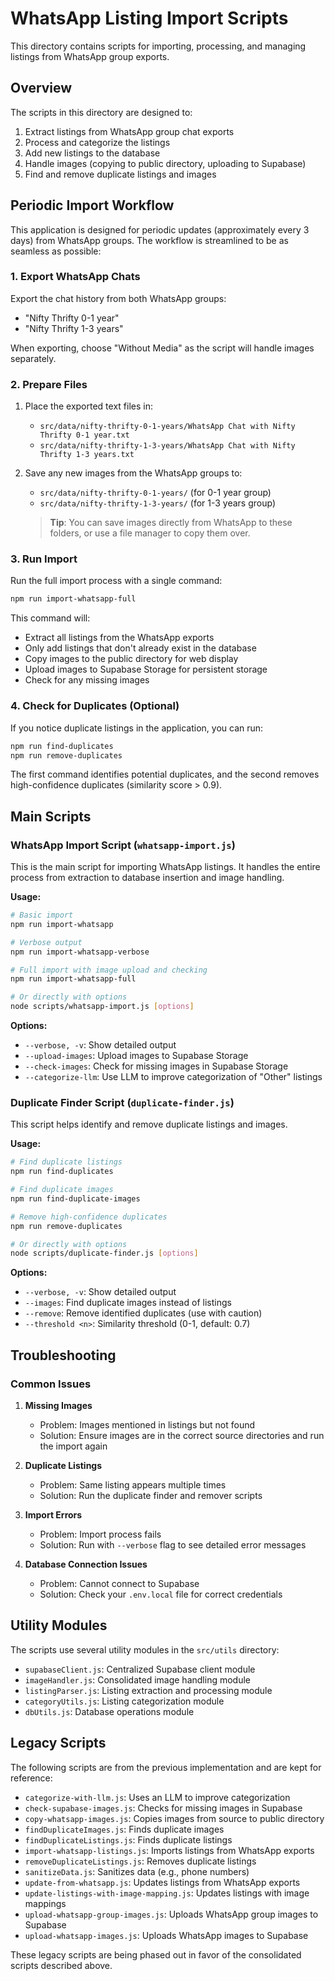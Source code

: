 # WhatsApp Listing Import Scripts

This directory contains scripts for importing, processing, and managing listings from WhatsApp group exports.

## Overview

The scripts in this directory are designed to:

1. Extract listings from WhatsApp group chat exports
2. Process and categorize the listings
3. Add new listings to the database
4. Handle images (copying to public directory, uploading to Supabase)
5. Find and remove duplicate listings and images

## Periodic Import Workflow

This application is designed for periodic updates (approximately every 3 days) from WhatsApp groups. The workflow is streamlined to be as seamless as possible:

### 1. Export WhatsApp Chats

Export the chat history from both WhatsApp groups:
- "Nifty Thrifty 0-1 year"
- "Nifty Thrifty 1-3 years"

When exporting, choose "Without Media" as the script will handle images separately.

### 2. Prepare Files

1. Place the exported text files in:
   - `src/data/nifty-thrifty-0-1-years/WhatsApp Chat with Nifty Thrifty 0-1 year.txt`
   - `src/data/nifty-thrifty-1-3-years/WhatsApp Chat with Nifty Thrifty 1-3 years.txt`

2. Save any new images from the WhatsApp groups to:
   - `src/data/nifty-thrifty-0-1-years/` (for 0-1 year group)
   - `src/data/nifty-thrifty-1-3-years/` (for 1-3 years group)

   > **Tip**: You can save images directly from WhatsApp to these folders, or use a file manager to copy them over.

### 3. Run Import

Run the full import process with a single command:

```bash
npm run import-whatsapp-full
```

This command will:
- Extract all listings from the WhatsApp exports
- Only add listings that don't already exist in the database
- Copy images to the public directory for web display
- Upload images to Supabase Storage for persistent storage
- Check for any missing images

### 4. Check for Duplicates (Optional)

If you notice duplicate listings in the application, you can run:

```bash
npm run find-duplicates
npm run remove-duplicates
```

The first command identifies potential duplicates, and the second removes high-confidence duplicates (similarity score > 0.9).

## Main Scripts

### WhatsApp Import Script (`whatsapp-import.js`)

This is the main script for importing WhatsApp listings. It handles the entire process from extraction to database insertion and image handling.

**Usage:**
```bash
# Basic import
npm run import-whatsapp

# Verbose output
npm run import-whatsapp-verbose

# Full import with image upload and checking
npm run import-whatsapp-full

# Or directly with options
node scripts/whatsapp-import.js [options]
```

**Options:**
- `--verbose, -v`: Show detailed output
- `--upload-images`: Upload images to Supabase Storage
- `--check-images`: Check for missing images in Supabase Storage
- `--categorize-llm`: Use LLM to improve categorization of "Other" listings

### Duplicate Finder Script (`duplicate-finder.js`)

This script helps identify and remove duplicate listings and images.

**Usage:**
```bash
# Find duplicate listings
npm run find-duplicates

# Find duplicate images
npm run find-duplicate-images

# Remove high-confidence duplicates
npm run remove-duplicates

# Or directly with options
node scripts/duplicate-finder.js [options]
```

**Options:**
- `--verbose, -v`: Show detailed output
- `--images`: Find duplicate images instead of listings
- `--remove`: Remove identified duplicates (use with caution)
- `--threshold <n>`: Similarity threshold (0-1, default: 0.7)

## Troubleshooting

### Common Issues

1. **Missing Images**
   - Problem: Images mentioned in listings but not found
   - Solution: Ensure images are in the correct source directories and run the import again

2. **Duplicate Listings**
   - Problem: Same listing appears multiple times
   - Solution: Run the duplicate finder and remover scripts

3. **Import Errors**
   - Problem: Import process fails
   - Solution: Run with `--verbose` flag to see detailed error messages

4. **Database Connection Issues**
   - Problem: Cannot connect to Supabase
   - Solution: Check your `.env.local` file for correct credentials

## Utility Modules

The scripts use several utility modules in the `src/utils` directory:

- `supabaseClient.js`: Centralized Supabase client module
- `imageHandler.js`: Consolidated image handling module
- `listingParser.js`: Listing extraction and processing module
- `categoryUtils.js`: Listing categorization module
- `dbUtils.js`: Database operations module

## Legacy Scripts

The following scripts are from the previous implementation and are kept for reference:

- `categorize-with-llm.js`: Uses an LLM to improve categorization
- `check-supabase-images.js`: Checks for missing images in Supabase
- `copy-whatsapp-images.js`: Copies images from source to public directory
- `findDuplicateImages.js`: Finds duplicate images
- `findDuplicateListings.js`: Finds duplicate listings
- `import-whatsapp-listings.js`: Imports listings from WhatsApp exports
- `removeDuplicateListings.js`: Removes duplicate listings
- `sanitizeData.js`: Sanitizes data (e.g., phone numbers)
- `update-from-whatsapp.js`: Updates listings from WhatsApp exports
- `update-listings-with-image-mapping.js`: Updates listings with image mappings
- `upload-whatsapp-group-images.js`: Uploads WhatsApp group images to Supabase
- `upload-whatsapp-images.js`: Uploads WhatsApp images to Supabase

These legacy scripts are being phased out in favor of the consolidated scripts described above. 